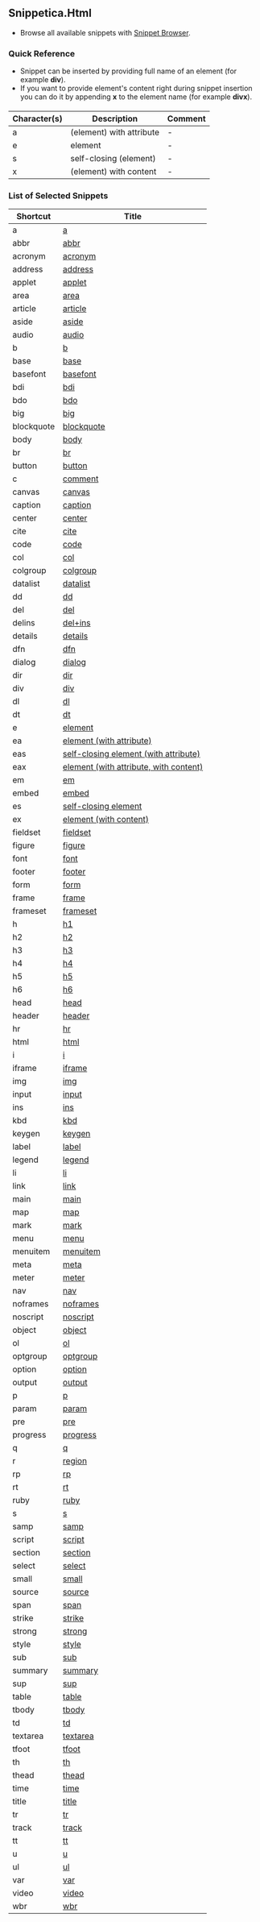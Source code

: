 ## Snippetica.Html

* Browse all available snippets with [Snippet Browser](http://pihrt.net/snippetica/snippets?engine=vscode&language=html).

### Quick Reference

* Snippet can be inserted by providing full name of an element (for example **div**).
* If you want to provide element's content right during snippet insertion you can do it by appending **x** to the element name (for example **divx**).

#### 

Character\(s\) | Description | Comment
-------------- | ----------- | -------
a|\(element\) with attribute|\-
e|element|\-
s|self\-closing \(element\)|\-
x|\(element\) with content|\-

### List of Selected Snippets

Shortcut | Title
-------- | -----
a|[a](a.snippet)
abbr|[abbr](abbr.snippet)
acronym|[acronym](acronym.snippet)
address|[address](address.snippet)
applet|[applet](applet.snippet)
area|[area](area.snippet)
article|[article](article.snippet)
aside|[aside](aside.snippet)
audio|[audio](audio.snippet)
b|[b](b.snippet)
base|[base](base.snippet)
basefont|[basefont](basefont.snippet)
bdi|[bdi](bdi.snippet)
bdo|[bdo](bdo.snippet)
big|[big](big.snippet)
blockquote|[blockquote](blockquote.snippet)
body|[body](body.snippet)
br|[br](br.snippet)
button|[button](button.snippet)
c|[comment](Comment.snippet)
canvas|[canvas](canvas.snippet)
caption|[caption](caption.snippet)
center|[center](center.snippet)
cite|[cite](cite.snippet)
code|[code](code.snippet)
col|[col](col.snippet)
colgroup|[colgroup](colgroup.snippet)
datalist|[datalist](datalist.snippet)
dd|[dd](dd.snippet)
del|[del](del.snippet)
delins|[del\+ins](del_ins.snippet)
details|[details](details.snippet)
dfn|[dfn](dfn.snippet)
dialog|[dialog](dialog.snippet)
dir|[dir](dir.snippet)
div|[div](div.snippet)
dl|[dl](dl.snippet)
dt|[dt](dt.snippet)
e|[element](Element.snippet)
ea|[element \(with attribute\)](ElementWithAttribute.snippet)
eas|[self\-closing element \(with attribute\)](SelfClosingElementWithAttribute.snippet)
eax|[element \(with attribute, with content\)](ElementWithAttributeWithContent.snippet)
em|[em](em.snippet)
embed|[embed](embed.snippet)
es|[self\-closing element](SelfClosingElement.snippet)
ex|[element \(with content\)](ElementWithContent.snippet)
fieldset|[fieldset](fieldset.snippet)
figure|[figure](figure.snippet)
font|[font](font.snippet)
footer|[footer](footer.snippet)
form|[form](form.snippet)
frame|[frame](frame.snippet)
frameset|[frameset](frameset.snippet)
h|[h1](h1.snippet)
h2|[h2](h2.snippet)
h3|[h3](h3.snippet)
h4|[h4](h4.snippet)
h5|[h5](h5.snippet)
h6|[h6](h6.snippet)
head|[head](head.snippet)
header|[header](header.snippet)
hr|[hr](hr.snippet)
html|[html](html.snippet)
i|[i](i.snippet)
iframe|[iframe](iframe.snippet)
img|[img](img.snippet)
input|[input](input.snippet)
ins|[ins](ins.snippet)
kbd|[kbd](kbd.snippet)
keygen|[keygen](keygen.snippet)
label|[label](label.snippet)
legend|[legend](legend.snippet)
li|[li](li.snippet)
link|[link](link.snippet)
main|[main](main.snippet)
map|[map](map.snippet)
mark|[mark](mark.snippet)
menu|[menu](menu.snippet)
menuitem|[menuitem](menuitem.snippet)
meta|[meta](meta.snippet)
meter|[meter](meter.snippet)
nav|[nav](nav.snippet)
noframes|[noframes](noframes.snippet)
noscript|[noscript](noscript.snippet)
object|[object](object.snippet)
ol|[ol](ol.snippet)
optgroup|[optgroup](optgroup.snippet)
option|[option](option.snippet)
output|[output](output.snippet)
p|[p](p.snippet)
param|[param](param.snippet)
pre|[pre](pre.snippet)
progress|[progress](progress.snippet)
q|[q](q.snippet)
r|[region](region.snippet)
rp|[rp](rp.snippet)
rt|[rt](rt.snippet)
ruby|[ruby](ruby.snippet)
s|[s](s.snippet)
samp|[samp](samp.snippet)
script|[script](script.snippet)
section|[section](section.snippet)
select|[select](select.snippet)
small|[small](small.snippet)
source|[source](source.snippet)
span|[span](span.snippet)
strike|[strike](strike.snippet)
strong|[strong](strong.snippet)
style|[style](style.snippet)
sub|[sub](sub.snippet)
summary|[summary](summary.snippet)
sup|[sup](sup.snippet)
table|[table](table.snippet)
tbody|[tbody](tbody.snippet)
td|[td](td.snippet)
textarea|[textarea](textarea.snippet)
tfoot|[tfoot](tfoot.snippet)
th|[th](th.snippet)
thead|[thead](thead.snippet)
time|[time](time.snippet)
title|[title](title.snippet)
tr|[tr](tr.snippet)
track|[track](track.snippet)
tt|[tt](tt.snippet)
u|[u](u.snippet)
ul|[ul](ul.snippet)
var|[var](var.snippet)
video|[video](video.snippet)
wbr|[wbr](wbr.snippet)
